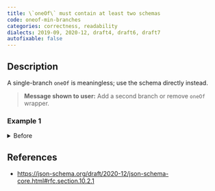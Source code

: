 ```yaml
---
title: \`oneOf\` must contain at least two schemas
code: oneof-min-branches
categories: correctness, readability
dialects: 2019-09, 2020-12, draft4, draft6, draft7
autofixable: false
---
```


## Description
A single-branch `oneOf` is meaningless; use the schema directly instead.

> **Message shown to user:**
> Add a second branch or remove `oneOf` wrapper.

### Example 1
<details><summary>Before</summary>
```json
{
  "oneOf": [
    {
      "type": "string"
    }
  ]
}
```
</details>

## References
* <https://json-schema.org/draft/2020-12/json-schema-core.html#rfc.section.10.2.1>
